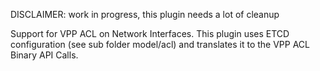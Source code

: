 DISCLAIMER: work in progress, this plugin needs a lot of cleanup

Support for VPP ACL on Network Interfaces. This plugin uses ETCD configuration 
(see sub folder model/acl) and translates it to the VPP ACL Binary API Calls.